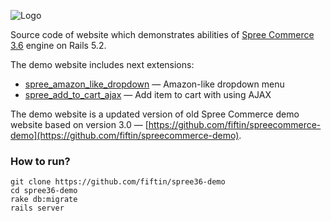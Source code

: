 ![Logo](https://raw.githubusercontent.com/spree/spree/3-6-stable/spree_logo.png)

Source code of website which demonstrates abilities of [Spree Commerce 3.6](https://github.com/spree/spree/tree/3-6-stable) engine on Rails 5.2.

The demo website includes next extensions:

* [spree_amazon_like_dropdown](https://github.com/fiftin/spree_amazon_like_dropdown) &mdash; Amazon-like dropdown menu
* [spree_add_to_cart_ajax](https://github.com/fiftin/spree_add_to_cart_ajax) &mdash; Add item to cart with using AJAX

The demo website is a updated version of old Spree Commerce demo website based on version 3.0 &mdash; [https://github.com/fiftin/spreecommerce-demo](https://github.com/fiftin/spreecommerce-demo).

### How to run?

```
git clone https://github.com/fiftin/spree36-demo
cd spree36-demo
rake db:migrate
rails server
```